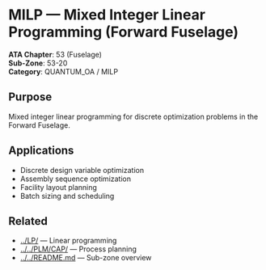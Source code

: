 # MILP — Mixed Integer Linear Programming (Forward Fuselage)

**ATA Chapter**: 53 (Fuselage)  
**Sub-Zone**: 53-20  
**Category**: QUANTUM_OA / MILP

## Purpose

Mixed integer linear programming for discrete optimization problems in the Forward Fuselage.

## Applications

- Discrete design variable optimization
- Assembly sequence optimization
- Facility layout planning
- Batch sizing and scheduling

## Related

- [../LP/](../LP/) — Linear programming
- [../../PLM/CAP/](../../PLM/CAP/) — Process planning
- [../../README.md](../../README.md) — Sub-zone overview
